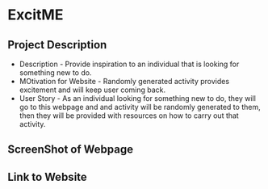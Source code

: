 # ExcitME

## Project Description
* Description - Provide inspiration to an individual that is looking for something new to do.  
* MOtivation for Website - Randomly generated activity provides excitement and will keep user coming back. 
* User Story - As an individual looking for something new to do, they will go to this webpage and and activity will be randomly generated to them, then they will be provided with resources on how to carry out that activity.  

## ScreenShot of Webpage

## Link to Website
